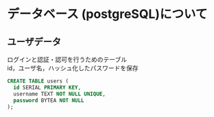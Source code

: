 # データベース (postgreSQL)について


## ユーザデータ
ログインと認証・認可を行うためのテーブル  
id，ユーザ名，ハッシュ化したパスワードを保存
```sql
CREATE TABLE users (
  id SERIAL PRIMARY KEY,
  username TEXT NOT NULL UNIQUE,
  password BYTEA NOT NULL
);
```
